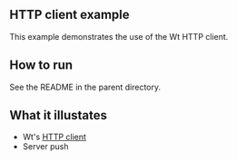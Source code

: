 HTTP client example
-------------------

This example demonstrates the use of the Wt HTTP client.

How to run
----------

See the README in the parent directory.

What it illustates
------------------

- Wt's [HTTP client](https://www.webtoolkit.eu/wt/doc/reference/html/classWt_1_1Http_1_1Client.html)
- Server push
